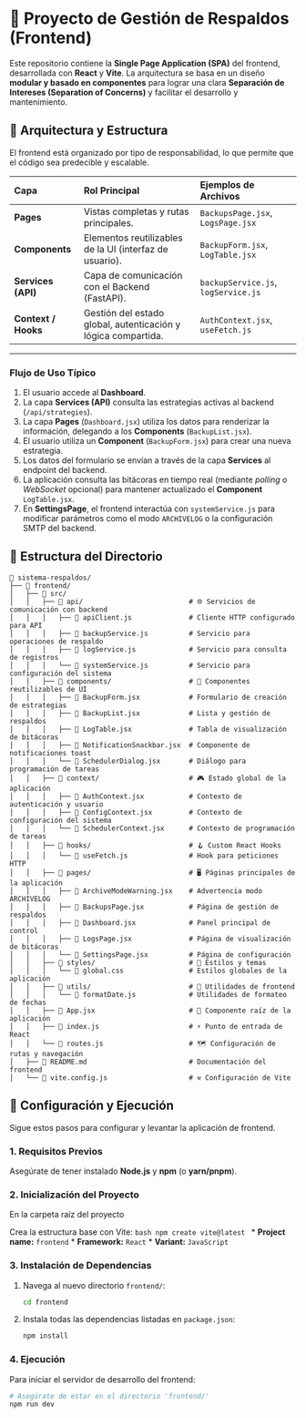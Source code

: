# 🎨 Proyecto de Gestión de Respaldos (Frontend)

Este repositorio contiene la **Single Page Application (SPA)** del frontend, desarrollada con **React** y **Vite**. La arquitectura se basa en un diseño **modular y basado en componentes** para lograr una clara **Separación de Intereses (Separation of Concerns)** y facilitar el desarrollo y mantenimiento.

## 🧠 Arquitectura y Estructura

El frontend está organizado por tipo de responsabilidad, lo que permite que el código sea predecible y escalable.

| Capa | Rol Principal | Ejemplos de Archivos |
| :--- | :--- | :--- |
| **Pages** | Vistas completas y rutas principales. | `BackupsPage.jsx`, `LogsPage.jsx` |
| **Components** | Elementos reutilizables de la UI (interfaz de usuario). | `BackupForm.jsx`, `LogTable.jsx` |
| **Services (API)** | Capa de comunicación con el Backend (FastAPI). | `backupService.js`, `logService.js` |
| **Context / Hooks** | Gestión del estado global, autenticación y lógica compartida. | `AuthContext.jsx`, `useFetch.js` |

---

### Flujo de Uso Típico

1.  El usuario accede al **Dashboard**.
2.  La capa **Services (API)** consulta las estrategias activas al backend (`/api/strategies`).
3.  La capa **Pages** (`Dashboard.jsx`) utiliza los datos para renderizar la información, delegando a los **Components** (`BackupList.jsx`).
4.  El usuario utiliza un **Component** (`BackupForm.jsx`) para crear una nueva estrategia.
5.  Los datos del formulario se envían a través de la capa **Services** al endpoint del backend.
6.  La aplicación consulta las bitácoras en tiempo real (mediante *polling* o *WebSocket* opcional) para mantener actualizado el **Component** `LogTable.jsx`.
7.  En **SettingsPage**, el frontend interactúa con `systemService.js` para modificar parámetros como el modo `ARCHIVELOG` o la configuración SMTP del backend.

## 📁 Estructura del Directorio

```
📁 sistema-respaldos/
├── 📁 frontend/
│   ├── 📁 src/
│   │   ├── 📁 api/                          # 🌐 Servicios de comunicación con backend
│   │   │   ├── 📄 apiClient.js              # Cliente HTTP configurado para API
│   │   │   ├── 📄 backupService.js          # Servicio para operaciones de respaldo
│   │   │   ├── 📄 logService.js             # Servicio para consulta de registros
│   │   │   └── 📄 systemService.js          # Servicio para configuración del sistema
│   │   ├── 📁 components/                   # 🧩 Componentes reutilizables de UI
│   │   │   ├── 📄 BackupForm.jsx            # Formulario de creación de estrategias
│   │   │   ├── 📄 BackupList.jsx            # Lista y gestión de respaldos
│   │   │   ├── 📄 LogTable.jsx              # Tabla de visualización de bitácoras
│   │   │   ├── 📄 NotificationSnackbar.jsx  # Componente de notificaciones toast
│   │   │   └── 📄 SchedulerDialog.jsx       # Diálogo para programación de tareas
│   │   ├── 📁 context/                      # 🎮 Estado global de la aplicación
│   │   │   ├── 📄 AuthContext.jsx           # Contexto de autenticación y usuario
│   │   │   ├── 📄 ConfigContext.jsx         # Contexto de configuración del sistema
│   │   │   └── 📄 SchedulerContext.jsx      # Contexto de programación de tareas
│   │   ├── 📁 hooks/                        # 🪝 Custom React Hooks
│   │   │   └── 📄 useFetch.js               # Hook para peticiones HTTP
│   │   ├── 📁 pages/                        # 🖥️ Páginas principales de la aplicación
│   │   │   ├── 📄 ArchiveModeWarning.jsx    # Advertencia modo ARCHIVELOG
│   │   │   ├── 📄 BackupsPage.jsx           # Página de gestión de respaldos
│   │   │   ├── 📄 Dashboard.jsx             # Panel principal de control
│   │   │   ├── 📄 LogsPage.jsx              # Página de visualización de bitácoras
│   │   │   └── 📄 SettingsPage.jsx          # Página de configuración
│   │   ├── 📁 styles/                       # 🎨 Estilos y temas
│   │   │   └── 🎨 global.css                # Estilos globales de la aplicación
│   │   ├── 📁 utils/                        # 🔧 Utilidades de frontend
│   │   │   └── 📄 formatDate.js             # Utilidades de formateo de fechas
│   │   ├── 📄 App.jsx                       # 🎪 Componente raíz de la aplicación
│   │   ├── 📄 index.js                      # ⚡ Punto de entrada de React
│   │   └── 📄 routes.js                     # 🗺️ Configuración de rutas y navegación
│   ├── 📖 README.md                         # Documentación del frontend
│   └── 📄 vite.config.js                    # ⚒️ Configuración de Vite

```

## 🚀 Configuración y Ejecución

Sigue estos pasos para configurar y levantar la aplicación de frontend.

### 1. Requisitos Previos

Asegúrate de tener instalado **Node.js** y **npm** (o **yarn/pnpm**).

### 2. Inicialización del Proyecto

En la carpeta raíz del proyecto

Crea la estructura base con Vite:
    ```bash
    npm create vite@latest
    ```
    * **Project name:** `frontend`
    * **Framework:** `React`
    * **Variant:** `JavaScript`

### 3. Instalación de Dependencias

1.  Navega al nuevo directorio `frontend/`:
    ```bash
    cd frontend
    ```

2.  Instala todas las dependencias listadas en `package.json`:
    ```bash
    npm install
    ```

### 4. Ejecución

Para iniciar el servidor de desarrollo del frontend:

```bash
# Asegúrate de estar en el directorio 'frontend/'
npm run dev
